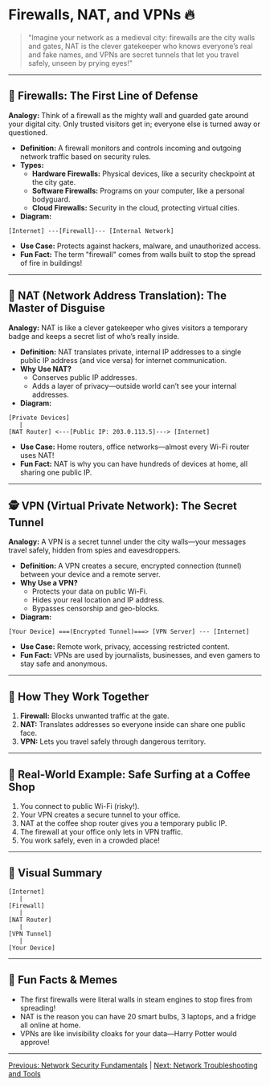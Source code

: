 # Firewalls, NAT, and VPNs 🔥

> "Imagine your network as a medieval city: firewalls are the city walls and gates, NAT is the clever gatekeeper who knows everyone’s real and fake names, and VPNs are secret tunnels that let you travel safely, unseen by prying eyes!"

---

## 🧱 Firewalls: The First Line of Defense

**Analogy:** Think of a firewall as the mighty wall and guarded gate around your digital city. Only trusted visitors get in; everyone else is turned away or questioned.

- **Definition:** A firewall monitors and controls incoming and outgoing network traffic based on security rules.
- **Types:**
  - **Hardware Firewalls:** Physical devices, like a security checkpoint at the city gate.
  - **Software Firewalls:** Programs on your computer, like a personal bodyguard.
  - **Cloud Firewalls:** Security in the cloud, protecting virtual cities.
- **Diagram:**

```
[Internet] ---[Firewall]--- [Internal Network]
```

- **Use Case:** Protects against hackers, malware, and unauthorized access.
- **Fun Fact:** The term "firewall" comes from walls built to stop the spread of fire in buildings!

---

## 🧙 NAT (Network Address Translation): The Master of Disguise

**Analogy:** NAT is like a clever gatekeeper who gives visitors a temporary badge and keeps a secret list of who’s really inside.

- **Definition:** NAT translates private, internal IP addresses to a single public IP address (and vice versa) for internet communication.
- **Why Use NAT?**
  - Conserves public IP addresses.
  - Adds a layer of privacy—outside world can’t see your internal addresses.
- **Diagram:**

```
[Private Devices]
   |
[NAT Router] <---[Public IP: 203.0.113.5]---> [Internet]
```

- **Use Case:** Home routers, office networks—almost every Wi-Fi router uses NAT!
- **Fun Fact:** NAT is why you can have hundreds of devices at home, all sharing one public IP.

---

## 🕵️ VPN (Virtual Private Network): The Secret Tunnel

**Analogy:** A VPN is a secret tunnel under the city walls—your messages travel safely, hidden from spies and eavesdroppers.

- **Definition:** A VPN creates a secure, encrypted connection (tunnel) between your device and a remote server.
- **Why Use a VPN?**
  - Protects your data on public Wi-Fi.
  - Hides your real location and IP address.
  - Bypasses censorship and geo-blocks.
- **Diagram:**

```
[Your Device] ===(Encrypted Tunnel)===> [VPN Server] --- [Internet]
```

- **Use Case:** Remote work, privacy, accessing restricted content.
- **Fun Fact:** VPNs are used by journalists, businesses, and even gamers to stay safe and anonymous.

---

## 🧠 How They Work Together

1. **Firewall:** Blocks unwanted traffic at the gate.
2. **NAT:** Translates addresses so everyone inside can share one public face.
3. **VPN:** Lets you travel safely through dangerous territory.

---

## 📝 Real-World Example: Safe Surfing at a Coffee Shop

1. You connect to public Wi-Fi (risky!).
2. Your VPN creates a secure tunnel to your office.
3. NAT at the coffee shop router gives you a temporary public IP.
4. The firewall at your office only lets in VPN traffic.
5. You work safely, even in a crowded place!

---

## 🎨 Visual Summary

```
[Internet]
   |
[Firewall]
   |
[NAT Router]
   |
[VPN Tunnel]
   |
[Your Device]
```

---

## 🤩 Fun Facts & Memes
- The first firewalls were literal walls in steam engines to stop fires from spreading!
- NAT is the reason you can have 20 smart bulbs, 3 laptops, and a fridge all online at home.
- VPNs are like invisibility cloaks for your data—Harry Potter would approve!

---

[Previous: Network Security Fundamentals](10-network-security-fundamentals.md) | [Next: Network Troubleshooting and Tools](12-network-troubleshooting-and-tools.md)
